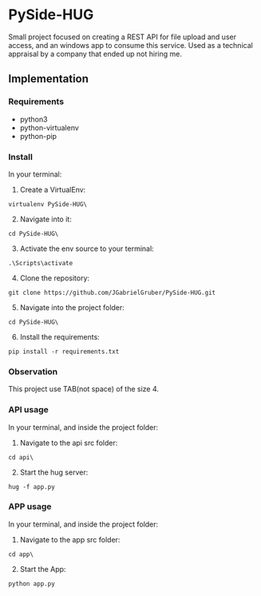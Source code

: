 # PySide-HUG
Small project focused on creating a REST API for file upload and user access, and an windows app to consume this service.
Used as a technical appraisal by a company that ended up not hiring me.

## Implementation

### Requirements

* python3
* python-virtualenv
* python-pip
### Install

In your terminal:

1. Create a VirtualEnv:
```
virtualenv PySide-HUG\
```
2. Navigate into it:
```
cd PySide-HUG\
```
3. Activate the env source to your terminal:
```
.\Scripts\activate
```
4. Clone the repository:
```
git clone https://github.com/JGabrielGruber/PySide-HUG.git
```
5. Navigate into the project folder:
```
cd PySide-HUG\
```
6. Install the requirements:
```
pip install -r requirements.txt
```

### Observation
This project use TAB(not space) of the size 4.

### API usage
In your terminal, and inside the project folder:

1. Navigate to the api src folder:
```
cd api\
```
2. Start the hug server:
```
hug -f app.py
```

### APP usage
In your terminal, and inside the project folder:

1. Navigate to the app src folder:
```
cd app\
```
2. Start the App:
```
python app.py
```
